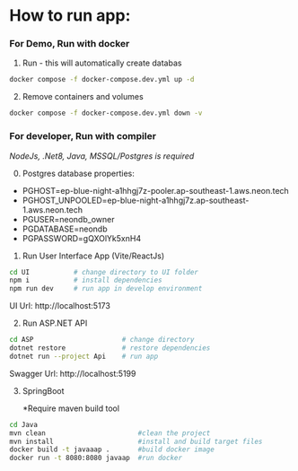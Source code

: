 # How to run app:
### For Demo, Run with docker
1. Run - this will automatically create databas
```bash
docker compose -f docker-compose.dev.yml up -d
```
2. Remove containers and volumes
```bash
docker compose -f docker-compose.dev.yml down -v
```


### For developer, Run with compiler
_NodeJs, .Net8, Java, MSSQL/Postgres is required_

<!-- 0. Migrate Database
```bash
dotnet tool install --global dotnet-ef
cd ASP
dotnet ef database update --project Infrastructure --startup-project Api
``` -->
0. Postgres database properties:
- PGHOST=ep-blue-night-a1hhgj7z-pooler.ap-southeast-1.aws.neon.tech
- PGHOST_UNPOOLED=ep-blue-night-a1hhgj7z.ap-southeast-1.aws.neon.tech
- PGUSER=neondb_owner
- PGDATABASE=neondb
- PGPASSWORD=gQXOlYk5xnH4

1. Run User Interface App (Vite/ReactJs) <br>
``` bash
cd UI           # change directory to UI folder
npm i           # install dependencies
npm run dev     # run app in develop environment
```
UI Url: http://localhost:5173 


2. Run ASP.NET API <br>
``` bash
cd ASP                      # change directory  
dotnet restore              # restore dependencies
dotnet run --project Api    # run app
``` 
Swagger Url: http://localhost:5199


3. SpringBoot

    *Require maven build tool
```bash
cd Java                     
mvn clean                       #clean the project
mvn install                     #install and build target files
docker build -t javaaap .       #build docker image
docker run -t 8080:8080 javaap  #run docker
```
